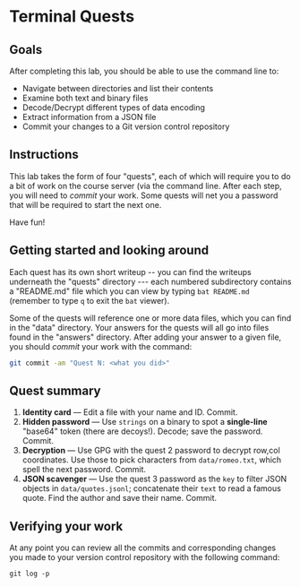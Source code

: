 # Terminal Quests

## Goals

After completing this lab, you should be able to use the command line to:

- Navigate between directories and list their contents
- Examine both text and binary files
- Decode/Decrypt different types of data encoding
- Extract information from a JSON file
- Commit your changes to a Git version control repository

## Instructions

This lab takes the form of four "quests", each of which will require you to do a
bit of work on the course server (via the command line. After each step, you
will need to _commit_ your work. Some quests will net you a password that will
be required to start the next one.

Have fun!

## Getting started and looking around

Each quest has its own short writeup -- you can find the writeups underneath the
"quests" directory --- each numbered subdirectory contains a "README.md" file
which you can view by typing `bat README.md` (remember to type `q` to exit the
`bat` viewer).

Some of the quests will reference one or more data files, which you can find in
the "data" directory. Your answers for the quests will all go into files found
in the "answers" directory. After adding your answer to a given file, you should
_commit_ your work with the command:

```bash
git commit -am "Quest N: <what you did>"
```

## Quest summary

1. **Identity card** — Edit a file with your name and ID. Commit.
2. **Hidden password** — Use `strings` on a binary to spot a **single-line**
   "base64" token (there are decoys!). Decode; save the password. Commit.
3. **Decryption** — Use GPG with the quest 2 password to decrypt row,col
   coordinates. Use those to pick characters from `data/romeo.txt`, which spell
   the next password. Commit.
4. **JSON scavenger** — Use the quest 3 password as the `key` to filter JSON
   objects in `data/quotes.jsonl`; concatenate their `text` to read a famous
   quote. Find the author and save their name. Commit.

## Verifying your work

At any point you can review all the commits and corresponding changes you made
to your version control repository with the following command:

```
git log -p
```
